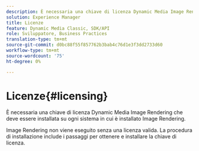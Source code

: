 ```yaml
---
description: È necessaria una chiave di licenza Dynamic Media Image Rendering che deve essere installata su ogni sistema in cui è installato Image Rendering.
solution: Experience Manager
title: Licenze
feature: Dynamic Media Classic, SDK/API
role: Sviluppatore, Business Practices
translation-type: tm+mt
source-git-commit: d0bc88f55f857762b3bab4c76d1e3f3dd2733d60
workflow-type: tm+mt
source-wordcount: '75'
ht-degree: 0%

---
```



# Licenze{#licensing}

È necessaria una chiave di licenza Dynamic Media Image Rendering che deve essere installata su ogni sistema in cui è installato Image Rendering.

Image Rendering non viene eseguito senza una licenza valida. La procedura di installazione include i passaggi per ottenere e installare la chiave di licenza.
